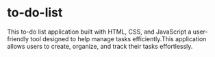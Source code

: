 # to-do-list
This to-do list application built with HTML, CSS, and JavaScript
a user-friendly tool designed to help manage tasks efficiently.This application allows users to create, organize, and track their tasks effortlessly.
